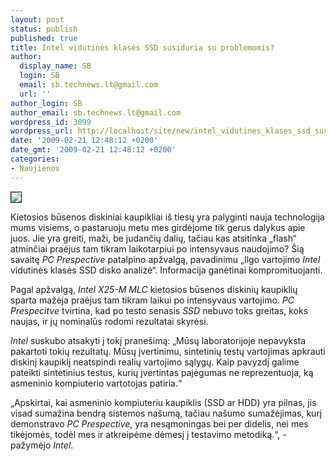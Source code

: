 ```yaml
---
layout: post
status: publish
published: true
title: Intel vidutinės klasės SSD susiduria su problemomis?
author:
  display_name: SB
  login: SB
  email: sb.technews.lt@gmail.com
  url: ''
author_login: SB
author_email: sb.technews.lt@gmail.com
wordpress_id: 3099
wordpress_url: http://localhost/site/new/intel_vidutines_klases_ssd_susiduria_su_problemomis_/
date: '2009-02-21 12:48:12 +0200'
date_gmt: '2009-02-21 12:48:12 +0200'
categories:
- Naujienos
---
```

<div class="imgright"><img src="http://tbn2.google.com/images?q=tbn:Ns6SpJcF_a_PwM:http://www.slashgear.com/gallery/data_files/7/4/Intel_SSD.jpg" border="1" /></div>
<p>Kietosios būsenos diskiniai kaupikliai iš tiesų yra palyginti nauja technologija mums visiems, o pastaruoju metu mes girdėjome tik gerus dalykus apie juos. Jie yra greiti, maži, be judančių dalių, tačiau kas atsitinka „flash“ atminčiai praėjus tam tikram laikotarpiui po intensyvaus naudojimo? Šią savaitę <i>PC Prespective</i> patalpino apžvalgą, pavadinimu „Ilgo vartojimo <i>Intel</i> vidutinės klasės SSD disko analizė“. Informacija ganėtinai kompromituojanti. </p>
<p>Pagal apžvalgą, <i>Intel X25-M MLC</i> kietosios būsenos diskinių kaupiklių sparta mažėja praėjus tam tikram laikui po intensyvaus vartojimo. <i>PC Prespecitve</i> tvirtina, kad po testo senasis <i>SSD</i> nebuvo toks greitas, koks naujas, ir jų nominalūs rodomi rezultatai skyrėsi.</p>
<p><i>Intel</i> suskubo atsakyti į tokį pranešimą: „Mūsų laboratorijoje nepavyksta pakartoti tokių rezultatų. Mūsų įvertinimu, sintetinių testų vartojimas apkrauti diskinį kaupiklį neatspindi realių vartojimo sąlygų. Kaip pavyzdį galime pateikti sintetinius testus, kurių įvertintas pajėgumas ne reprezentuoja, ką asmeninio kompiuterio vartotojas patiria.“</p>
<p>„Apskirtai, kai asmeninio kompiuteriu kaupiklis (SSD ar HDD) yra pilnas, jis visad sumažina bendrą sistemos našumą, tačiau našumo sumažėjimas, kurį demonstravo <i>PC Prespective</i>, yra nesąmoningas bei per didelis, nei mes tikėjomės, todėl mes ir atkreipėme dėmesį į testavimo metodiką.“, - pažymėjo <i>Intel</i>.</p>
